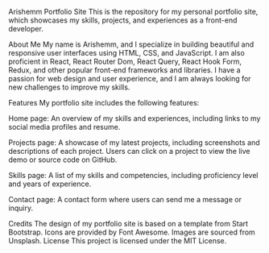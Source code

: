 Arishemm Portfolio Site
This is the repository for my personal portfolio site, which showcases my skills, projects, and experiences as a front-end developer.

About Me
My name is Arishemm, and I specialize in building beautiful and responsive user interfaces using HTML, CSS, and JavaScript. I am also proficient in React, React Router Dom, React Query, React Hook Form, Redux, and other popular front-end frameworks and libraries. I have a passion for web design and user experience, and I am always looking for new challenges to improve my skills.

Features
My portfolio site includes the following features:

Home page: An overview of my skills and experiences, including links to my social media profiles and resume.

Projects page: A showcase of my latest projects, including screenshots and descriptions of each project. Users can click on a project to view the live demo or source code on GitHub.

Skills page: A list of my skills and competencies, including proficiency level and years of experience.

Contact page: A contact form where users can send me a message or inquiry.

Credits
The design of my portfolio site is based on a template from Start Bootstrap.
Icons are provided by Font Awesome.
Images are sourced from Unsplash.
License
This project is licensed under the MIT License.
